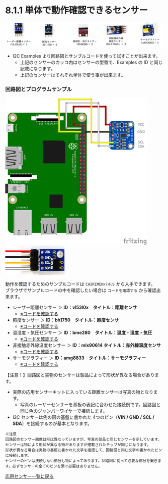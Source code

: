 # 8.1.1 単体で動作確認できるセンサー

<img src="./imgs/I2Csensor.jpg" width=800>

- I2C Examples より回路図とサンプルコードを使って試すことが出来ます。
  - 上記のセンサーのカッコ内はセンサーの型番で、Examples の ID と同じ記載になります。
  - 上記のセンサーはそれぞれ単体で使う事が出来ます。

### 回路図とプログラムサンプル

<img src="./imgs/Vl53l0x.jpg" width=450> <img src="./imgs/Vl53l0x2.jpg" width=200>

動作を確認するためのサンプルコードは `CHIRIMENパネル` から入手できます。<br>
ブラウザでサンプルコードの中を確認したい場合は `コードを確認する` から確認出来ます。
- レーザー距離センサー ＞ **ID：vl53l0x　タイトル：距離センサ**
  -  [※コードを確認する](https://tutorial.chirimen.org/pizero/esm-examples/vl53l0x/main.js) 
- 照度センサー ＞ **ID：bh1750　タイトル：照度センサ**
  -  [※コードを確認する](https://tutorial.chirimen.org/pizero/esm-examples/bh1750/main.js) 
- 温湿度・気圧センサー ＞ **ID：bme280　タイトル：温度・湿度・気圧**
  -  [※コードを確認する](https://tutorial.chirimen.org/pizero/esm-examples/bme280/main.js) 
- 非接触赤外線温度センサー ＞ **ID：mlx90614 タイトル：赤外線温度センサ**
  -  [※コードを確認する](https://tutorial.chirimen.org/pizero/esm-examples/mlx90614/main.js) 
- サーモグラフィー ＞ **ID：amg8833　タイトル：サーモグラフィー**
  -  [※コードを確認する](https://tutorial.chirimen.org/pizero/esm-examples/amg8833/main.js) 

【注意！】回路図と実物のセンサーは製品によって形状が異なる場合があります。
- 実際の応用センサーキットに入っている距離センサーは写真の物となります。
  - 写真のレーザーセンサーを基板の表記に合わせた接続例です。回路図と同じ色のジャンパーワイヤーで接続します。 
- I2C センサーは例の図の基盤に書かれた 4つのピン（**VIN / GND / SCL / SDA**）を接続するのが基本となります。
```
※注意
回路図のセンサー画像は形は異なっていますが、写真の部品と同じセンサーを示しています。センサーは物により形状が異なる物がありますが搭載されたチップが同じになります。
形状が異なる場合は実物の基板に書かれた文字を確認して、回路図と同じ文字の書かれたピンに接続します。
センサーのピンは接続しない部分も物によってあります。回路図に従って必要な部分を繋ぎます。必ずセンサーの全てのピンを繋ぐ必要はありません。
```
[応用センサー一覧に戻る](./chapter_8-1.md)
